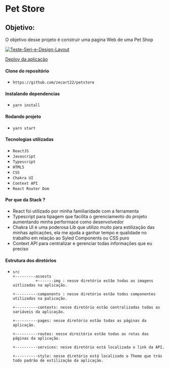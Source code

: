 <h1>Pet Store</h1>

<h2> Objetivo:</h2>

<p>O objetivo desse projeto é construir uma pagina Web de uma  Pet Shop </p>

<a href="https://ibb.co/LrG3QsQ"><img src="https://i.ibb.co/gdnxvcv/Teste-Seri-e-Design-Layout.png" alt="Teste-Seri-e-Design-Layout" border="0"></a>

<a href="https://pet-store-sage.vercel.app/" title="deploy">Deploy da aplicação</a></br>

<h4> Clone do repositório </h4>

- `https://github.com/zecart22/petstore`

<h4> Instalando dependencias</h4>

- `yarn install`

<h4> Rodando projeto</h4>

- `yarn start`

<h4> Tecnologias utilizadas</h4>

- `ReactJS`
- `Javascript`
- `Typescript`
- `HTML5`
- `CSS`
- `Chakra UI`
- `Context API`
- `React Router Dom`

<h4> Por que da Stack ?</h4>

<ul>
  <li> React foi utilizado por minha familiaridade com a ferramenta</li>
  <li>Typescript para tipagem que facilita o gerenciamento do projeto aumentando minha performace como desenvolvedor</li>
  <li>Chakra UI é uma poderosa Lib que utilizo muito para estilização das minhas aplicações, ela me ajuda a ganhar tempo e qualidade no trabalho em relação ao Syled Components ou CSS puro</li>
  <li>Context API para centralizar e gerenciar todas informações que eu preciso</li>

</ul>

<h4> Estrutura dos diretórios</h4>

-     src
      +---------assests
                +-------img : nesse diretório estão todas as imagens uitlizadas na aplicação.

      +----------components : nesse diretório estão todos componentes utilizados na palicação.

      +----------contexts: nesse diretório estão centralizadas todas as variáveis da aplicação.

      +----------pages: nesse diretório estão todas as páginas da aplicação.

      +----------routes: nesse direitório estão todas as rotas das páginas da aplicação.

      +----------services: nesse diretório está localizada o link da API.

      +----------style: nesse diretório está localizado o Theme que trás todo padrão de estilização da aplicação.
